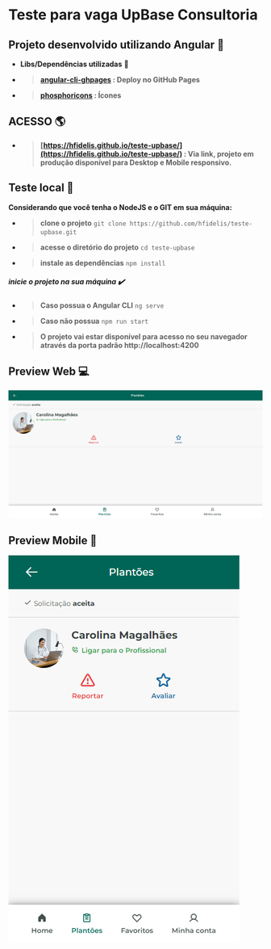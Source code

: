 # Teste para vaga UpBase Consultoria

## Projeto desenvolvido utilizando Angular 🚀
- **Libs/Dependências utilizadas** 📙
- > **[angular-cli-ghpages](https://hfidelis.github.io/fipe-query/#/home) : Deploy no GitHub Pages**
- > **[phosphoricons](https://hfidelis.github.io/fipe-query/#/home) : Ícones**

## ACESSO 🌎
- > **[https://hfidelis.github.io/teste-upbase/](https://hfidelis.github.io/teste-upbase/) : Via link, projeto em produção disponível para Desktop e Mobile responsivo.**
## Teste local 🔧
**Considerando que você tenha o NodeJS e o GIT em sua máquina:**
- > **clone o projeto** ``git clone https://github.com/hfidelis/teste-upbase.git``
- > **acesse o diretório do projeto** ``cd teste-upbase``
- > **instale as dependências** ``npm install``
##### **inicie o projeto na sua máquina** ✔️
- > **Caso possua o Angular CLI** ``ng serve``
- > **Caso não possua** ``npm run start``
- > **O projeto vai estar disponível para acesso no seu navegador através da porta padrão http://localhost:4200**

## Preview Web :computer:
![Alt text](image.png)
## Preview Mobile :iphone:
![Alt text](image-1.png)
